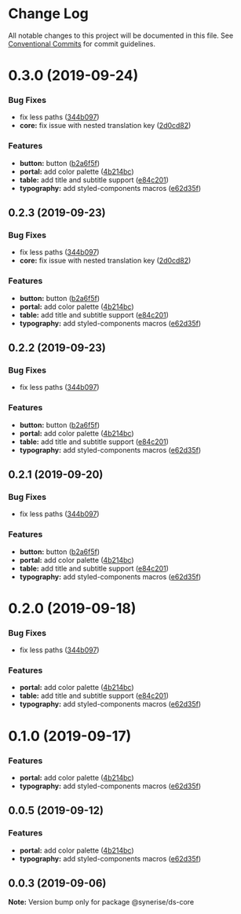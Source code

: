 # Change Log

All notable changes to this project will be documented in this file.
See [Conventional Commits](https://conventionalcommits.org) for commit guidelines.

# 0.3.0 (2019-09-24)

### Bug Fixes

- fix less paths ([344b097](https://github.com/synerise/synerise-design/commit/344b097))
- **core:** fix issue with nested translation key ([2d0cd82](https://github.com/synerise/synerise-design/commit/2d0cd82))

### Features

- **button:** button ([b2a6f5f](https://github.com/synerise/synerise-design/commit/b2a6f5f))
- **portal:** add color palette ([4b214bc](https://github.com/synerise/synerise-design/commit/4b214bc))
- **table:** add title and subtitle support ([e84c201](https://github.com/synerise/synerise-design/commit/e84c201))
- **typography:** add styled-components macros ([e62d35f](https://github.com/synerise/synerise-design/commit/e62d35f))

## 0.2.3 (2019-09-23)

### Bug Fixes

- fix less paths ([344b097](https://github.com/synerise/synerise-design/commit/344b097))
- **core:** fix issue with nested translation key ([2d0cd82](https://github.com/synerise/synerise-design/commit/2d0cd82))

### Features

- **button:** button ([b2a6f5f](https://github.com/synerise/synerise-design/commit/b2a6f5f))
- **portal:** add color palette ([4b214bc](https://github.com/synerise/synerise-design/commit/4b214bc))
- **table:** add title and subtitle support ([e84c201](https://github.com/synerise/synerise-design/commit/e84c201))
- **typography:** add styled-components macros ([e62d35f](https://github.com/synerise/synerise-design/commit/e62d35f))

## 0.2.2 (2019-09-23)

### Bug Fixes

- fix less paths ([344b097](https://github.com/synerise/ds/commit/344b097))

### Features

- **button:** button ([b2a6f5f](https://github.com/synerise/ds/commit/b2a6f5f))
- **portal:** add color palette ([4b214bc](https://github.com/synerise/ds/commit/4b214bc))
- **table:** add title and subtitle support ([e84c201](https://github.com/synerise/ds/commit/e84c201))
- **typography:** add styled-components macros ([e62d35f](https://github.com/synerise/ds/commit/e62d35f))

## 0.2.1 (2019-09-20)

### Bug Fixes

- fix less paths ([344b097](https://github.com/synerise/ds/commit/344b097))

### Features

- **button:** button ([b2a6f5f](https://github.com/synerise/ds/commit/b2a6f5f))
- **portal:** add color palette ([4b214bc](https://github.com/synerise/ds/commit/4b214bc))
- **table:** add title and subtitle support ([e84c201](https://github.com/synerise/ds/commit/e84c201))
- **typography:** add styled-components macros ([e62d35f](https://github.com/synerise/ds/commit/e62d35f))

# 0.2.0 (2019-09-18)

### Bug Fixes

- fix less paths ([344b097](https://github.com/synerise/synerise-design/commit/344b097))

### Features

- **portal:** add color palette ([4b214bc](https://github.com/synerise/synerise-design/commit/4b214bc))
- **table:** add title and subtitle support ([e84c201](https://github.com/synerise/synerise-design/commit/e84c201))
- **typography:** add styled-components macros ([e62d35f](https://github.com/synerise/synerise-design/commit/e62d35f))

# 0.1.0 (2019-09-17)

### Features

- **portal:** add color palette ([4b214bc](https://github.com/synerise/synerise-design/commit/4b214bc))
- **typography:** add styled-components macros ([e62d35f](https://github.com/synerise/synerise-design/commit/e62d35f))

## 0.0.5 (2019-09-12)

### Features

- **portal:** add color palette ([4b214bc](https://github.com/synerise/synerise-design/commit/4b214bc))
- **typography:** add styled-components macros ([e62d35f](https://github.com/synerise/synerise-design/commit/e62d35f))

## 0.0.3 (2019-09-06)

**Note:** Version bump only for package @synerise/ds-core
